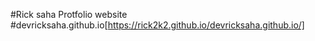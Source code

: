 #Rick saha Protfolio website  
#devricksaha.github.io[https://rick2k2.github.io/devricksaha.github.io/]
